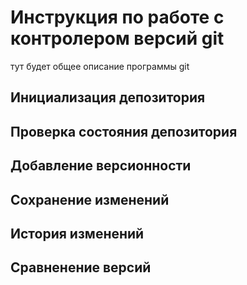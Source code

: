 # Инструкция по работе с контролером версий git

тут будет общее описание программы git

## Инициализация депозитория

## Проверка состояния депозитория

## Добавление версионности

## Сохранение изменений

## История изменений

## Сравненение версий
